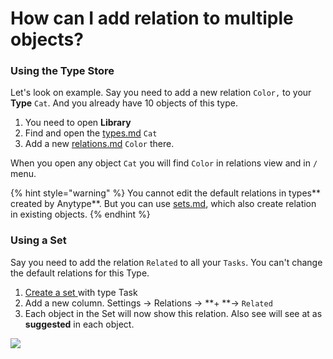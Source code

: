 # How can I add relation to multiple objects?

### **Using the Type Store**

Let's look on example. Say you need to add a new relation `Color,` to your **Type** `Cat`. And you already have 10 objects of this type.&#x20;

1. You need to open **Library**
2. Find and open the [types.md](../fundamentals/types.md "mention") `Cat`
3. Add a new [relations.md](../fundamentals/relations.md "mention") `Color` there.

When you open any object `Cat` you will find `Color` in relations view and in `/` menu.

{% hint style="warning" %}
You cannot edit the default relations in types** created by Anytype**. But you can use [sets.md](../fundamentals/sets.md "mention"), which also create relation in existing objects.
{% endhint %}

### **Using a Set**

Say you need to add the relation `Related` to all your `Tasks`. You can't change the default relations for this Type.&#x20;

1. [Create a set ](https://doc.anytype.io/intro/fundamentals/sets#creating-sets)with type Task
2. Add a new column. Settings → Relations → **+ **→ `Related`
3. Each object in the Set will now show this relation. Also see will see at as **suggested** in each object.

![](../.gitbook/assets/test.gif)

